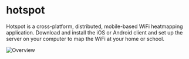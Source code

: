 # hotspot

Hotspot is a cross-platform, distributed, mobile-based WiFi heatmapping application. Download and install the iOS or Android client and set up the server on your computer to map the WiFi at your home or school.

![Overview](https://challengepost-s3-challengepost.netdna-ssl.com/photos/production/software_photos/000/681/526/datas/gallery.jpg)
